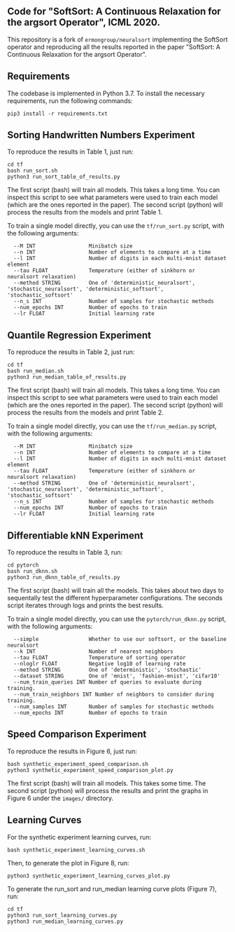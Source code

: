 Code for "SoftSort: A Continuous Relaxation for the argsort Operator", ICML 2020.
---

This repository is a fork of ```ermongroup/neuralsort``` implementing the SoftSort operator and reproducing all the results reported in the paper "SoftSort: A Continuous Relaxation for the argsort Operator".

## Requirements

The codebase is implemented in Python 3.7. To install the necessary requirements, run the following commands:

```
pip3 install -r requirements.txt
```

## Sorting Handwritten Numbers Experiment

To reproduce the results in Table 1, just run:

```
cd tf
bash run_sort.sh
python3 run_sort_table_of_results.py
```

The first script (bash) will train all models. This takes a long time. You can inspect this script to see what parameters were used to train each model (which are the ones reported in the paper). The second script (python) will process the results from the models and print Table 1.

To train a single model directly, you can use the `tf/run_sort.py` script, with the following arguments:

```
  --M INT                 Minibatch size
  --n INT                 Number of elements to compare at a time
  --l INT                 Number of digits in each multi-mnist dataset element
  --tau FLOAT             Temperature (either of sinkhorn or neuralsort relaxation)
  --method STRING         One of 'deterministic_neuralsort', 'stochastic_neuralsort', 'deterministic_softsort', 'stochastic_softsort'
  --n_s INT               Number of samples for stochastic methods
  --num_epochs INT        Number of epochs to train
  --lr FLOAT              Initial learning rate
```

## Quantile Regression Experiment

To reproduce the results in Table 2, just run:

```
cd tf
bash run_median.sh
python3 run_median_table_of_results.py
```

The first script (bash) will train all models. This takes a long time. You can inspect this script to see what parameters were used to train each model (which are the ones reported in the paper). The second script (python) will process the results from the models and print Table 2.

To train a single model directly, you can use the `tf/run_median.py` script, with the following arguments:

```
  --M INT                 Minibatch size
  --n INT                 Number of elements to compare at a time
  --l INT                 Number of digits in each multi-mnist dataset element
  --tau FLOAT             Temperature (either of sinkhorn or neuralsort relaxation)
  --method STRING         One of 'deterministic_neuralsort', 'stochastic_neuralsort', 'deterministic_softsort', 'stochastic_softsort'
  --n_s INT               Number of samples for stochastic methods
  --num_epochs INT        Number of epochs to train
  --lr FLOAT              Initial learning rate
```

## Differentiable kNN Experiment

To reproduce the results in Table 3, run:

```
cd pytorch
bash run_dknn.sh
python3 run_dknn_table_of_results.py
```

The first script (bash) will train all the models. This takes about two days to sequentally test the different hyperparameter configurations. The seconds script iterates through logs and prints the best results.

To train a single model directly, you can use the `pytorch/run_dknn.py` script, with the following arguments:

```
  --simple                Whether to use our softsort, or the baseline neuralsort
  --k INT                 Number of nearest neighbors
  --tau FLOAT             Temperature of sorting operator
  --nloglr FLOAT          Negative log10 of learning rate
  --method STRING         One of 'deterministic', 'stochastic'
  --dataset STRING        One of 'mnist', 'fashion-mnist', 'cifar10'
  --num_train_queries INT Number of queries to evaluate during training.
  --num_train_neighbors INT Number of neighbors to consider during training.
  --num_samples INT       Number of samples for stochastic methods
  --num_epochs INT        Number of epochs to train
```

## Speed Comparison Experiment

To reproduce the results in Figure 6, just run:

```
bash synthetic_experiment_speed_comparison.sh
python3 synthetic_experiment_speed_comparison_plot.py
```

The first script (bash) will train all models. This takes some time. The second script (python) will process the results and print the graphs in Figure 6 under the ```images/``` directory.

## Learning Curves

For the synthetic experiment learning curves, run:

```
bash synthetic_experiment_learning_curves.sh
```

Then, to generate the plot in Figure 8, run:

```
python3 synthetic_experiment_learning_curves_plot.py
```

To generate the run_sort and run_median learning curve plots (Figure 7), run:

```
cd tf
python3 run_sort_learning_curves.py
python3 run_median_learning_curves.py
```
